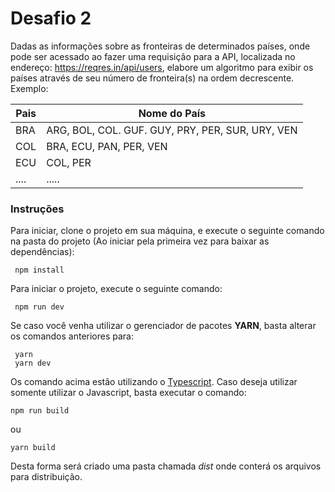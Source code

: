# Desafio 2

Dadas as informações sobre as fronteiras de determinados países, onde pode ser acessado ao fazer uma requisição para a API, localizada no endereço: https://reqres.in/api/users, elabore um algoritmo para exibir os países através de seu número de fronteira(s) na ordem decrescente. Exemplo:


Pais | Nome do País
-------| ----------
BRA | ARG, BOL, COL. GUF. GUY, PRY, PER, SUR, URY, VEN
COL | BRA, ECU, PAN, PER, VEN
ECU | COL, PER
....| .....


### Instruções

Para iniciar, clone o projeto em sua máquina, e execute o seguinte comando na pasta do projeto (Ao iniciar pela primeira vez para baixar as dependências):

```
 npm install
```

Para iniciar o projeto, execute o seguinte comando:

```
 npm run dev
```

Se caso você venha utilizar o gerenciador de pacotes **YARN**, basta alterar os comandos anteriores para:

```
 yarn
 yarn dev
```

Os comando acima estão utilizando o [Typescript](https://www.typescriptlang.org/). Caso deseja utilizar somente utilizar o Javascript, basta executar o comando:

```
npm run build 
```
ou 

```
yarn build
```
Desta forma será criado uma pasta chamada *dist* onde conterá os arquivos para distribuição.